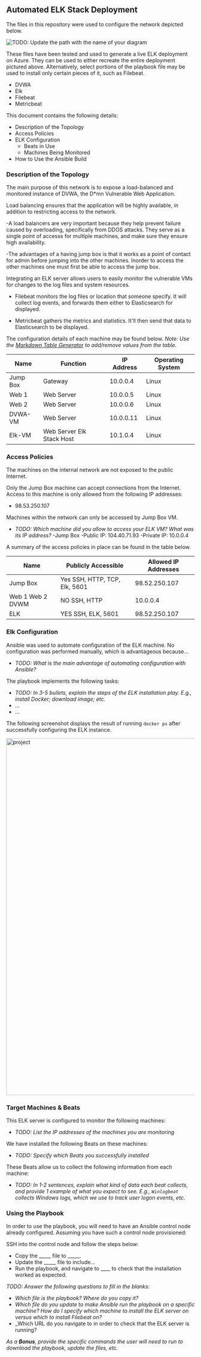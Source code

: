 ## Automated ELK Stack Deployment

The files in this repository were used to configure the network depicted below.

![TODO: Update the path with the name of your diagram](Images/diagram_filename.png)

These files have been tested and used to generate a live ELK deployment on Azure. They can be used to either recreate the entire deployment pictured above. Alternatively, select portions of the playbook file may be used to install only certain pieces of it, such as Filebeat.

  - DVWA
  - Elk
  - Filebeat
  - Metricbeat

This document contains the following details:
- Description of the Topology
- Access Policies
- ELK Configuration
  - Beats in Use
  - Machines Being Monitored
- How to Use the Ansible Build


### Description of the Topology

The main purpose of this network is to expose a load-balanced and monitored instance of DVWA, the D*mn Vulnerable Web Application.

Load balancing ensures that the application will be highly available, in addition to restricting access to the network.

 -A load balancers are very important because they help prevent failure caused by overloading, specifically from DDOS attacks. They serve as a single point of accesss for multiple machines, and make sure they ensure high availability.

-The advantages of a having jump box is that it works as a point of contact for admin before jumping into the other machines. Inorder to access the other machines one must first be able to access the jump box.  

Integrating an ELK server allows users to easily monitor the vulnerable VMs for changes to the log files and system resources.

- Filebeat monitors the log files or location that someone specify. It will collect log events, and forwards them either to Elasticsearch for displayed.

- Metricbeat gathers the metrics and statistics. It'll then send that data to Elasticsearch to be displayed.

The configuration details of each machine may be found below.
_Note: Use the [Markdown Table Generator](http://www.tablesgenerator.com/markdown_tables) to add/remove values from the table_.

| Name     | Function                  | IP Address | Operating System |
|----------|---------------------------|------------|------------------|
| Jump Box | Gateway                   | 10.0.0.4   | Linux            |
| Web 1    | Web Server                | 10.0.0.5   | Linux            |
| Web 2    | Web Server                | 10.0.0.6   | Linux            |
| DVWA-VM  | Web Server                | 10.0.0.11  | Linux            |
| Elk-VM   | Web Server Elk Stack Host | 10.1.0.4   | Linux            |


### Access Policies

The machines on the internal network are not exposed to the public Internet. 

Only the Jump Box machine can accept connections from the Internet. Access to this machine is only allowed from the following IP addresses:
- 98.53.250.107

Machines within the network can only be accessed by Jump Box VM.
- _TODO: Which machine did you allow to access your ELK VM? What was its IP address?_
-Jump Box
-Public IP: 104.40.71.93 
-Private IP: 10.0.0.4

A summary of the access policies in place can be found in the table below.

| Name              | Publicly Accessible           |  Allowed IP Addresses |
|-------------------|-------------------------------|-----------------------|
| Jump Box          | Yes SSH, HTTP, TCP, Elk, 5601 | 98.52.250.107         |
| Web 1 Web 2 DVWM  | NO SSH, HTTP                  | 10.0.0.4              |
| ELK               | YES SSH, ELK, 5601            | 98.52.250.107         |

### Elk Configuration

Ansible was used to automate configuration of the ELK machine. No configuration was performed manually, which is advantageous because...
- _TODO: What is the main advantage of automating configuration with Ansible?_

The playbook implements the following tasks:
- _TODO: In 3-5 bullets, explain the steps of the ELK installation play. E.g., install Docker; download image; etc._
- ...
- ...

The following screenshot displays the result of running `docker ps` after successfully configuring the ELK instance.

<img width="953" alt="project" src="https://user-images.githubusercontent.com/92039917/160264038-e3203b5a-613d-43fc-88dd-c465398fb554.png">

### Target Machines & Beats
This ELK server is configured to monitor the following machines:
- _TODO: List the IP addresses of the machines you are monitoring_

We have installed the following Beats on these machines:
- _TODO: Specify which Beats you successfully installed_

These Beats allow us to collect the following information from each machine:
- _TODO: In 1-2 sentences, explain what kind of data each beat collects, and provide 1 example of what you expect to see. E.g., `Winlogbeat` collects Windows logs, which we use to track user logon events, etc._

### Using the Playbook
In order to use the playbook, you will need to have an Ansible control node already configured. Assuming you have such a control node provisioned: 

SSH into the control node and follow the steps below:
- Copy the _____ file to _____.
- Update the _____ file to include...
- Run the playbook, and navigate to ____ to check that the installation worked as expected.

_TODO: Answer the following questions to fill in the blanks:_
- _Which file is the playbook? Where do you copy it?_
- _Which file do you update to make Ansible run the playbook on a specific machine? How do I specify which machine to install the ELK server on versus which to install Filebeat on?_
- _Which URL do you navigate to in order to check that the ELK server is running?

_As a **Bonus**, provide the specific commands the user will need to run to download the playbook, update the files, etc._